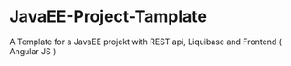 # JavaEE-Project-Tamplate
A Template for a JavaEE projekt with REST api, Liquibase and Frontend ( Angular JS )


